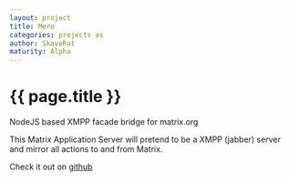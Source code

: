 ```yaml
---
layout: project
title: Mero
categories: projects as
author: SkaveRat
maturity: Alpha
---
```


# {{ page.title }}
NodeJS based XMPP facade bridge for matrix.org

This Matrix Application Server will pretend to be a XMPP (jabber) server and mirror all actions to and from Matrix.

Check it out on [github](https://github.com/SkaveRat/mero)
